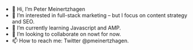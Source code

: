 - 👋 Hi, I’m Peter Meinertzhagen
- 👀 I’m interested in full-stack marketing – but I focus on content strategy and SEO.  
- 🌱 I’m currently learning Javascript and AMP. 
- 💞️ I’m looking to collaborate on nowt for now. 
- 📫 How to reach me: Twitter @pmeinertzhagen. 

<!---
pmeinertzhagen/pmeinertzhagen is a ✨ special ✨ repository because its `README.md` (this file) appears on your GitHub profile.
You can click the Preview link to take a look at your changes.
--->
